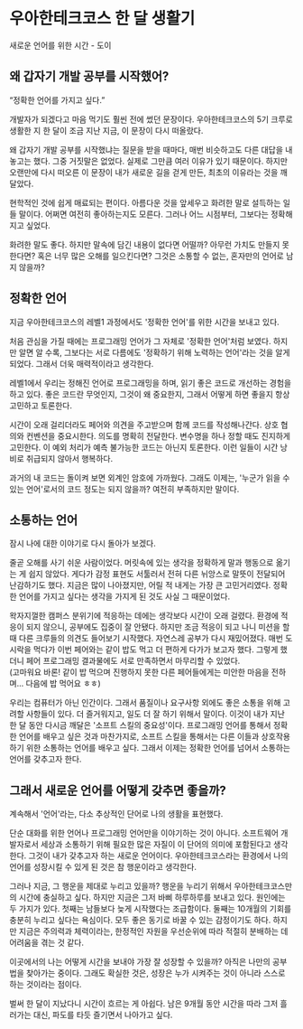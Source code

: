 # 우아한테크코스 한 달 생활기

새로운 언어를 위한 시간 - 도이

## 왜 갑자기 개발 공부를 시작했어?

“정확한 언어를 가지고 싶다.”

 개발자가 되겠다고 마음 먹기도 훨씬 전에 썼던 문장이다. 우아한테크코스의 5기 크루로 생활한 지 한 달이 조금 지난 지금, 이 문장이 다시 떠올랐다.

 왜 갑자기 개발 공부를 시작했냐는 질문을 받을 때마다, 매번 비슷하고도 다른 대답을 내놓고는 했다. 그중 거짓말은 없었다. 실제로 그만큼 여러 이유가 있기 때문이다. 하지만 오랜만에 다시 떠오른 이 문장이 내가 새로운 길을 걷게 만든, 최초의 이유라는 것을 깨달았다.

 현학적인 것에 쉽게 매료되는 편이다. 아름다운 것을 앞세우고 화려한 말로 설득하는 일들 말이다. 어쩌면 여전히 좋아하는지도 모른다. 그러나 어느 시점부터, 그보다는 정확해지고 싶었다.

 화려한 말도 좋다. 하지만 말속에 담긴 내용이 없다면 어떨까? 아무런 가치도 만들지 못한다면? 혹은 너무 많은 오해를 일으킨다면? 그것은 소통할 수 없는, 혼자만의 언어로 남지 않을까?


## 정확한 언어

지금 우아한테크코스의 레벨1 과정에서도 '정확한 언어'를 위한 시간을 보내고 있다.

 처음 관심을 가질 때에는 프로그래밍 언어가 그 자체로 '정확한 언어'처럼 보였다. 하지만 알면 알 수록, 그보다는 서로 다름에도 '정확하기 위해 노력하는 언어'라는 것을 알게 되었다. 그래서 더욱 매력적이라고 생각한다.

 레벨1에서 우리는 정해진 언어로 프로그래밍을 하며, 읽기 좋은 코드로 개선하는 경험을 하고 있다. 좋은 코드란 무엇인지, 그것이 왜 중요한지, 그래서 어떻게 하면 좋을지 항상 고민하고 토론한다.

 시간이 오래 걸리더라도 페어와 의견을 주고받으며 함께 코드를 작성해나간다. 상호 협의와 컨벤션을 중요시한다. 의도를 명확히 전달한다. 변수명을 하나 정할 때도 진지하게 고민한다. 이 예외 처리가 예측 불가능한 코드는 아닌지 토론한다. 이런 일들이 시간 낭비로 취급되지 않아서 행복하다.

과거의 내 코드는 돌이켜 보면 외계인 암호에 가까웠다. 그래도 이제는, '누군가 읽을 수 있는 언어'로서의 코드 정도는 되지 않을까? 여전히 부족하지만 말이다.

## 소통하는 언어

 잠시 나에 대한 이야기로 다시 돌아가 보겠다.

 줄곧 오해를 사기 쉬운 사람이었다. 머릿속에 있는 생각을 정확하게 말과 행동으로 옮기는 게 쉽지 않았다. 게다가 감정 표현도 서툴러서 전혀 다른 뉘앙스로 말뜻이 전달되어 난감하기도 했다. 지금은 많이 나아졌지만, 어릴 적 내게는 가장 큰 고민거리였다. 정확한 언어를 가지고 싶다는 생각을 가지게 된 것도 사실 그 때문이었다.

왁자지껄한 캠퍼스 분위기에 적응하는 데에는 생각보다 시간이 오래 걸렸다. 환경에 적응이 되지 않으니, 공부에도 집중이 잘 안됐다. 하지만 조금 적응이 되고 나니 미션을 할 때 다른 크루들의 의견도 들어보기 시작했다. 자연스레 공부가 다시 재밌어졌다. 매번 도시락을 먹다가 이번 페어와는 같이 밥도 먹고 더 편하게 다가가 보고자 했다. 그렇게 했더니 페어 프로그래밍 결과물에도 서로 만족하면서 마무리할 수 있었다.  
(고마워요 바론! 같이 밥 먹으며 진행하지 못한 다른 페어들에게는 미안한 마음을 전하며... 다음에 밥 먹어요 ㅎㅎ)

 우리는 컴퓨터가 아닌 인간이다. 그래서 품질이나 요구사항 외에도 좋은 소통을 위해 고려할 사항들이 있다. 더 즐거워지고, 일도 더 잘 하기 위해서 말이다. 이것이 내가 지난 한 달 동안 다시금 깨달은 '소프트 스킬의 중요성'이다. 프로그래밍 언어를 통해서 정확한 언어를 배우고 싶은 것과 마찬가지로, 소프트 스킬을 통해서는 다른 이들과 상호작용하기 위한 소통하는 언어를 배우고 싶다. 그래서 이제는 정확한 언어를 넘어서 소통하는 언어를 갖추고자 한다.

## 그래서 새로운 언어를 어떻게 갖추면 좋을까?

계속해서 '언어'라는, 다소 추상적인 단어로 나의 생활을 표현했다.

 단순 대화를 위한 언어나 프로그래밍 언어만을 이야기하는 것이 아니다. 소프트웨어 개발자로서 세상과 소통하기 위해 필요한 많은 자질이 이 단어의 의미에 포함된다고 생각한다. 그것이 내가 갖추고자 하는 새로운 언어이다. 우아한테크코스라는 환경에서 나의 언어를 성장시킬 수 있게 된 것은 참 행운이라고 생각한다.

 그러나 지금, 그 행운을 제대로 누리고 있을까? 행운을 누리기 위해서 우아한테크코스만의 시간에 충실하고 싶다. 하지만 지금은 그저 바삐 하루하루를 보내고 있다. 원인에는 두 가지가 있다. 첫째는 남들보다 늦게 시작했다는 조급함이다. 둘째는 10개월의 기회를 충분히 누리고 싶다는 욕심이다. 모두 좋은 동기로 바꿀 수 있는 감정이기도 하다. 하지만 지금은 주의력과 체력이라는, 한정적인 자원을 우선순위에 따라 적절히 분배하는 데 어려움을 겪는 것 같다.

 이곳에서의 나는 어떻게 시간을 보내야 가장 잘 성장할 수 있을까? 아직은 나만의 공부법을 찾아가는 중이다. 그래도 확실한 것은, 성장은 누가 시켜주는 것이 아니라 스스로 하는 것이라는 점이다.

 벌써 한 달이 지났다니 시간이 흐르는 게 아쉽다. 남은 9개월 동안 시간을 따라 그저 흘러가는 대신, 파도를 타듯 즐기면서 나아가고 싶다.